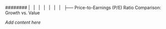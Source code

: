 ######## |   |   |   |   |   |   |   ├── Price-to-Earnings (P/E) Ratio Comparison: Growth vs. Value

*Add content here*